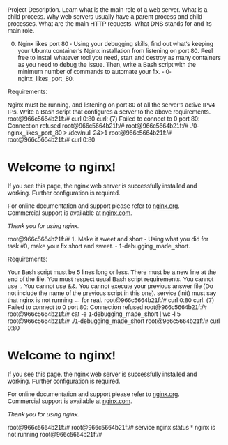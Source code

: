 Project Description.
Learn what is the main role of a web server. What is a child process. Why web servers usually have a parent process and child processes. What are the main HTTP requests. What DNS stands for and its main role.

0. Nginx likes port 80 - Using your debugging skills, find out what’s keeping your Ubuntu container’s Nginx installation from listening on port 80. Feel free to install whatever tool you need, start and destroy as many containers as you need to debug the issue. Then, write a Bash script with the minimum number of commands to automate your fix. - 0-nginx_likes_port_80.

Requirements:

Nginx must be running, and listening on port 80 of all the server’s active IPv4 IPs.
Write a Bash script that configures a server to the above requirements.
root@966c5664b21f:/# curl 0:80
  curl: (7) Failed to connect to 0 port 80: Connection refused
  root@966c5664b21f:/#
  root@966c5664b21f:/# ./0-nginx_likes_port_80 > /dev/null 2&>1
  root@966c5664b21f:/#
  root@966c5664b21f:/# curl 0:80
  <!DOCTYPE html>
  <html>
  <head>
  <title>Welcome to nginx!</title>
  <style>
  		body {
  				width: 35em;
  				margin: 0 auto;
  				font-family: Tahoma, Verdana, Arial, sans-serif;
  		}
  </style>
  </head>
  <body>
  <h1>Welcome to nginx!</h1>
  <p>If you see this page, the nginx web server is successfully installed and
  working. Further configuration is required.</p>

  <p>For online documentation and support please refer to
  <a href="http://nginx.org/">nginx.org</a>.<br/>
  Commercial support is available at
  <a href="http://nginx.com/">nginx.com</a>.</p>

  <p><em>Thank you for using nginx.</em></p>
  </body>
  </html>
  root@966c5664b21f:/#
1. Make it sweet and short - Using what you did for task #0, make your fix short and sweet. - 1-debugging_made_short.

Requirements:

Your Bash script must be 5 lines long or less.
There must be a new line at the end of the file.
You must respect usual Bash script requirements.
You cannot use ;.
You cannot use &&.
You cannot execute your previous answer file (Do not include the name of the previous script in this one).
service (init) must say that nginx is not running ← for real.
root@966c5664b21f:/# curl 0:80
  curl: (7) Failed to connect to 0 port 80: Connection refused
  root@966c5664b21f:/#
  root@966c5664b21f:/# cat -e 1-debugging_made_short | wc -l
  5
  root@966c5664b21f:/# ./1-debugging_made_short
  root@966c5664b21f:/# curl 0:80
  <!DOCTYPE html>
  <html>
  <head>
  <title>Welcome to nginx!</title>
  <style>
  		body {
  				width: 35em;
  				margin: 0 auto;
  				font-family: Tahoma, Verdana, Arial, sans-serif;
  		}
  </style>
  </head>
  <body>
  <h1>Welcome to nginx!</h1>
  <p>If you see this page, the nginx web server is successfully installed and
  working. Further configuration is required.</p>

  <p>For online documentation and support please refer to
  <a href="http://nginx.org/">nginx.org</a>.<br/>
  Commercial support is available at
  <a href="http://nginx.com/">nginx.com</a>.</p>

  <p><em>Thank you for using nginx.</em></p>
  </body>
  </html>
  root@966c5664b21f:/#
  root@966c5664b21f:/# service nginx status
  * nginx is not running
  root@966c5664b21f:/#
